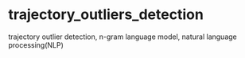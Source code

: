 # trajectory_outliers_detection
trajectory outlier detection, n-gram language model, natural language processing(NLP)
